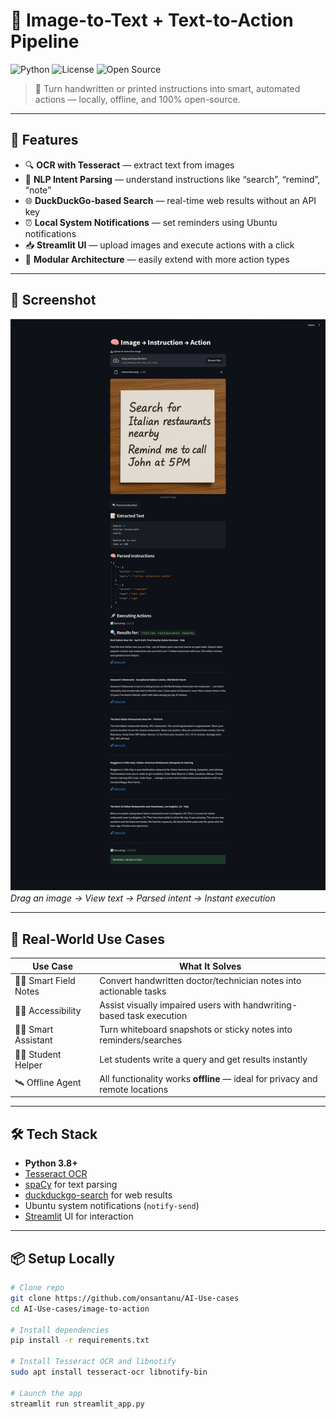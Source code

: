 # 🧠 Image-to-Text + Text-to-Action Pipeline

![Python](https://img.shields.io/badge/Python-3.8%2B-blue.svg)
![License](https://img.shields.io/badge/License-MIT-yellow.svg)
![Open Source](https://img.shields.io/badge/Open%20Source-100%25-brightgreen.svg)

> 📸 Turn handwritten or printed instructions into smart, automated actions — locally, offline, and 100% open-source.

---

## 🚀 Features

- 🔍 **OCR with Tesseract** — extract text from images
- 🧠 **NLP Intent Parsing** — understand instructions like “search”, “remind”, “note”
- 🌐 **DuckDuckGo-based Search** — real-time web results without an API key
- ⏰ **Local System Notifications** — set reminders using Ubuntu notifications
- 📥 **Streamlit UI** — upload images and execute actions with a click
- 🧱 **Modular Architecture** — easily extend with more action types

---

## 📸 Screenshot

![App Screenshot](assets/screenshot.png)  
*Drag an image → View text → Parsed intent → Instant execution*

---

## 💼 Real-World Use Cases

| Use Case               | What It Solves                                                                 |
|------------------------|---------------------------------------------------------------------------------|
| 👨‍⚕️ Smart Field Notes | Convert handwritten doctor/technician notes into actionable tasks              |
| 🧑‍🦯 Accessibility      | Assist visually impaired users with handwriting-based task execution            |
| 👩‍💼 Smart Assistant   | Turn whiteboard snapshots or sticky notes into reminders/searches              |
| 👨‍🏫 Student Helper    | Let students write a query and get results instantly                           |
| 🛰️ Offline Agent      | All functionality works **offline** — ideal for privacy and remote locations    |

---

## 🛠 Tech Stack

- **Python 3.8+**
- [Tesseract OCR](https://github.com/tesseract-ocr/tesseract)
- [spaCy](https://spacy.io/) for text parsing
- [duckduckgo-search](https://pypi.org/project/duckduckgo-search/) for web results
- Ubuntu system notifications (`notify-send`)
- [Streamlit](https://streamlit.io/) UI for interaction

---

## 📦 Setup Locally

```bash
# Clone repo
git clone https://github.com/onsantanu/AI-Use-cases
cd AI-Use-cases/image-to-action

# Install dependencies
pip install -r requirements.txt

# Install Tesseract OCR and libnotify
sudo apt install tesseract-ocr libnotify-bin

# Launch the app
streamlit run streamlit_app.py
